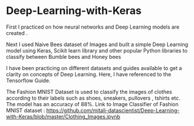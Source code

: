 # Deep-Learning-with-Keras

First I practiced on how neural networks and Deep Learning models are created . 

Next I used Naive Bees dataset of Images and built a simple Deep Learning model using Keras, Scikit learn library and other popular Python libraries to classify between Bumble bees and Honey bees

I have been practicing on different datasets and guides available to get a clarity on concepts of Deep Learning. Here, I have referenced to the Tensorflow Guide. 

The Fashion MNIST Dataset is used to classify the images of clothes according to their labels such as shoes, sneakers, pullovers , tshirts etc. The model has an accuracy of 88%. 
Link to Image Classifier of Fashion MNIST dataset : https://github.com/mitali-datascientist/Deep-Learning-with-Keras/blob/master/Clothing_Images.ipynb
